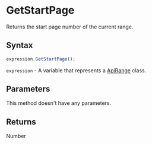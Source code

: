 # GetStartPage

Returns the start page number of the current range.

## Syntax

```javascript
expression.GetStartPage();
```

`expression` - A variable that represents a [ApiRange](../ApiRange.md) class.

## Parameters

This method doesn't have any parameters.

## Returns

Number